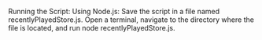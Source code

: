 Running the Script:
Using Node.js:
Save the script in a file named recentlyPlayedStore.js.
Open a terminal, navigate to the directory where the file is located, and run node recentlyPlayedStore.js.
